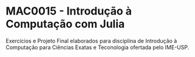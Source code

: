 # MAC0015 - Introdução à Computação com Julia

Exercícios e Projeto Final elaborados para disciplina de Introdução à Computação para Ciências Exatas e Teconologia ofertada pelo IME-USP.
